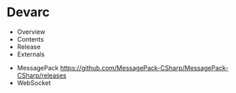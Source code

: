 # Devarc
* Overview
* Contents
* Release
* Externals
- MessagePack
  https://github.com/MessagePack-CSharp/MessagePack-CSharp/releases
- WebSocket
